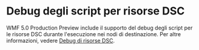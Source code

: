 # Debug degli script per risorse DSC
WMF 5.0 Production Preview include il supporto del debug degli script per le risorse DSC durante l'esecuzione nei nodi di destinazione. Per altre informazioni, vedere [Debug di risorse DSC](https://msdn.microsoft.com/powershell/dsc/debugresource).

<!--HONumber=Jul16_HO1-->


